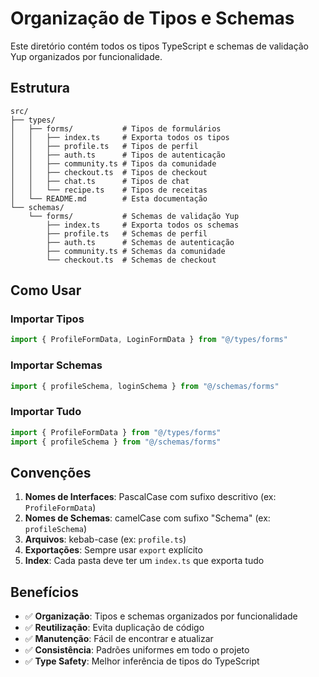 # Organização de Tipos e Schemas

Este diretório contém todos os tipos TypeScript e schemas de validação Yup organizados por funcionalidade.

## Estrutura

```
src/
├── types/
│   ├── forms/           # Tipos de formulários
│   │   ├── index.ts     # Exporta todos os tipos
│   │   ├── profile.ts   # Tipos de perfil
│   │   ├── auth.ts      # Tipos de autenticação
│   │   ├── community.ts # Tipos da comunidade
│   │   ├── checkout.ts  # Tipos de checkout
│   │   ├── chat.ts      # Tipos de chat
│   │   └── recipe.ts    # Tipos de receitas
│   └── README.md        # Esta documentação
└── schemas/
    └── forms/           # Schemas de validação Yup
        ├── index.ts     # Exporta todos os schemas
        ├── profile.ts   # Schemas de perfil
        ├── auth.ts      # Schemas de autenticação
        ├── community.ts # Schemas da comunidade
        └── checkout.ts  # Schemas de checkout
```

## Como Usar

### Importar Tipos
```typescript
import { ProfileFormData, LoginFormData } from "@/types/forms"
```

### Importar Schemas
```typescript
import { profileSchema, loginSchema } from "@/schemas/forms"
```

### Importar Tudo
```typescript
import { ProfileFormData } from "@/types/forms"
import { profileSchema } from "@/schemas/forms"
```

## Convenções

1. **Nomes de Interfaces**: PascalCase com sufixo descritivo (ex: `ProfileFormData`)
2. **Nomes de Schemas**: camelCase com sufixo "Schema" (ex: `profileSchema`)
3. **Arquivos**: kebab-case (ex: `profile.ts`)
4. **Exportações**: Sempre usar `export` explícito
5. **Index**: Cada pasta deve ter um `index.ts` que exporta tudo

## Benefícios

- ✅ **Organização**: Tipos e schemas organizados por funcionalidade
- ✅ **Reutilização**: Evita duplicação de código
- ✅ **Manutenção**: Fácil de encontrar e atualizar
- ✅ **Consistência**: Padrões uniformes em todo o projeto
- ✅ **Type Safety**: Melhor inferência de tipos do TypeScript



